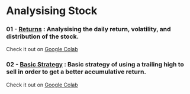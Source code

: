 # Analysising Stock

### 01 - [Returns](notebooks/01-returns.ipynb) : Analysising the daily return, volatility, and distribution of the stock.

Check it out on [Google Colab](https://colab.research.google.com/drive/1P7bXXQH_fVJFynASf0ytyT8LAJQZkblv)

### 02 - [Basic Strategy](notebooks/02-strategy-basic.ipynb) : Basic strategy of using a trailing high to sell in order to get a better accumulative return.

Check it out on [Google Colab](https://colab.research.google.com/drive/1lpfTZ7cniooX2xVb3TdRhRue7TuXnHtA?usp=sharing)
